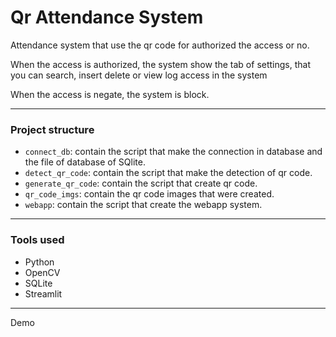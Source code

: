 # Qr Attendance System

Attendance system that use the qr code for authorized the access or no. 

When the access is authorized, the system show the tab of settings, that you can search, insert delete or view log access in the system 

When the access is negate, the system is block.

---

### Project structure
- `connect_db`: contain the script that make the connection in database and the file of database of SQlite.
- `detect_qr_code`: contain the script that make the detection of qr code.
- `generate_qr_code`: contain the script that create qr code.
- `qr_code_imgs`: contain the qr code images that were created.
- `webapp`: contain the script that create the webapp system.

---

### Tools used

- Python
- OpenCV
- SQLite
- Streamlit

---

Demo
